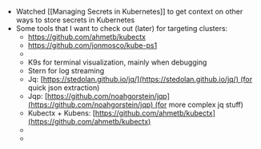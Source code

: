 - Watched [[Managing Secrets in Kubernetes]] to get context on other ways to store secrets in Kubernetes
- Some tools that I want to check out (later) for targeting clusters:
	- https://github.com/ahmetb/kubectx
	- https://github.com/jonmosco/kube-ps1
	-
	- K9s for terminal visualization, mainly when debugging
	- Stern for log streaming
	- Jq: [https://stedolan.github.io/jq/](https://stedolan.github.io/jq/) (for quick json extraction)
	- Jqp: [https://github.com/noahgorstein/jqp](https://github.com/noahgorstein/jqp) (for more complex jq stuff)
	- Kubectx + Kubens: [https://github.com/ahmetb/kubectx](https://github.com/ahmetb/kubectx)
	-
	-